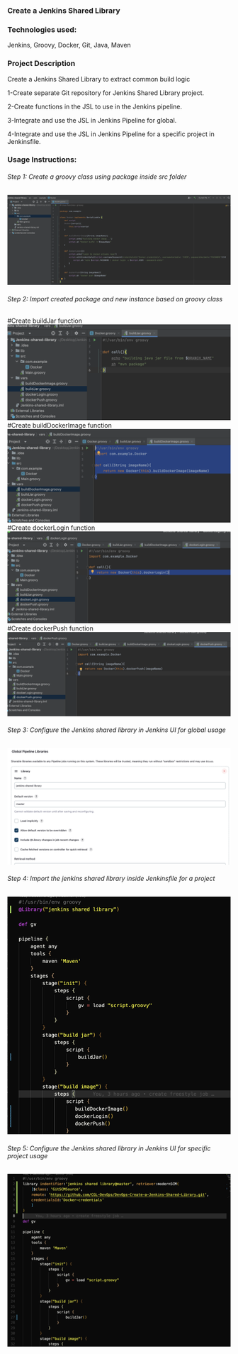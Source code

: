 ### Create a Jenkins Shared Library

### Technologies used:
Jenkins, Groovy, Docker, Git, Java, Maven

### Project Description
Create a Jenkins Shared Library to extract common build logic

1-Create separate Git repository for Jenkins Shared Library project.

2-Create functions in the JSL to use in the Jenkins pipeline.

3-Integrate and use the JSL in Jenkins Pipeline for global.

4-Integrate and use the JSL in Jenkins Pipeline for a specific project in Jenkinsfile.

### Usage Instructions:

###### Step 1: Create a groovy class using package inside src folder
![image](image/Screenshot%202023-02-23%20at%2011.50.14%20pm.png?raw=true)
###### Step 2: Import created package and new instance based on groovy class
#Create buildJar function
![image](image/Screenshot%202023-02-23%20at%2011.56.04%20pm.png)
#Create buildDockerImage function
![image](image/Screenshot%202023-02-23%20at%2011.56.13%20pm.png)
#Create dockerLogin function
![image](image/Screenshot%202023-02-23%20at%2011.56.19%20pm.png)
#Create dockerPush function
![image](image/Screenshot%202023-02-23%20at%2011.56.25%20pm.png)
###### Step 3: Configure the Jenkins shared library in Jenkins UI for global usage
![image](image/Screenshot%202023-02-24%20at%2012.01.41%20am.png)
###### Step 4: Import the jenkins shared library inside Jenkinsfile for a project
![image](image/Screenshot%202023-02-24%20at%2012.05.08%20am.png)
###### Step 5: Configure the Jenkins shared library in Jenkins UI for specific project usage
![image](image/Screenshot%202023-02-24%20at%2012.08.07%20am.png)


